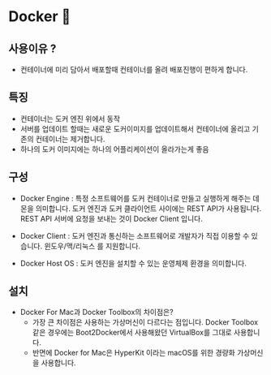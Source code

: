 # Docker 🚀

## 사용이유 ?

- 컨테이너에 미리 담아서 배포할때 컨테이너를 올려 배포진행이 편하게 합니다.

## 특징

- 컨테이너는 도커 엔진 위에서 동작
- 서버를 업데이트 할때는 새로운 도커이미지를 업데이트해서 컨테이너에 올리고 기존의 컨테이너는 제거합니다.
- 하나의 도커 이미지에는 하나의 어플리케이션이 올라가는게 좋음

## 구성

- Docker Engine : 특정 소프트웨어를 도커 컨테이너로 만들고 실행하게 해주는 데몬을 의미합니다. 도커 엔진과 도커 클라이언트 사이에는 REST API가 사용됩니다. REST API 서버에 요청을 보내는 것이 Docker Client 입니다.

- Docker Client : 도커 엔진과 통신하는 소프트웨어로 개발자가 직접 이용할 수 있습니다. 윈도우/맥/리눅스 를 지원합니다.

- Docker Host OS : 도커 엔진을 설치할 수 있는 운영체제 환경을 의미합니다.

## 설치

- Docker For Mac과 Docker Toolbox의 차이점은?
  - 가장 큰 차이점은 사용하는 가상머신이 다르다는 점입니다. Docker Toolbox 같은 경우에는 Boot2Docker에서 사용해왔던 VirtualBox를 그대로 사용합니다.
  - 반면에 Docker for Mac은 HyperKit 이라는 macOS를 위한 경량화 가상머신을 사용합니다.
